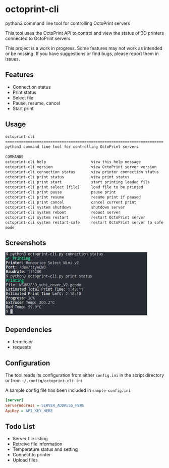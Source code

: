 # octoprint-cli
python3 command line tool for controlling OctoPrint servers

This tool uses the OctoPrint API to control and view the status of 3D printers connected to OctoPrint servers

This project is a work in progress. Some features may not work as intended or be missing. If you have suggestions or find bugs, please report them in issues.


## Features
* Connection status
* Print status
* Select file
* Pause, resume, cancel
* Start print


## Usage
```
octoprint-cli
======================================================================
python3 command line tool for controlling OctoPrint servers

COMMANDS
octoprint-cli help                    view this help message
octoprint-cli version                 view OctoPrint server version
octoprint-cli connection status       view printer connection status
octoprint-cli print status            view print status
octoprint-cli print start             start printing loaded file
octoprint-cli print select [file]     load file to be printed
octoprint-cli print pause             pause print
octoprint-cli print resume            resume print if paused
octoprint-cli print cancel            cancel current print
octoprint-cli system shutdown         shutdown server
octoprint-cli system reboot           reboot server
octoprint-cli system restart          restart OctoPrint server
octoprint-cli system restart-safe     restart OctoPrint server to safe mode
```


## Screenshots
![status commands](screenshots/print-status.png)


## Dependencies
* termcolor
* requests


## Configuration
The tool reads its configuration from either `config.ini` in the script directory or from `~/.config/octoprint-cli.ini`

A sample config file has been included in `sample-config.ini`

```ini
[server]
ServerAddress = SERVER_ADDRESS_HERE
ApiKey = API_KEY_HERE
```

## Todo List
* Server file listing
* Retreive file information
* Temperature status and setting
* Connect to printer
* Upload files